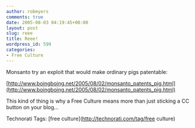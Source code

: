```yaml
---
author: robmyers
comments: true
date: 2005-08-03 04:19:45+00:00
layout: post
slug: reee
title: Reee!
wordpress_id: 599
categories:
- Free Culture
---
```


  
Monsanto try an exploit that would make ordinary pigs patentable:  


  
[http://www.boingboing.net/2005/08/02/monsanto_patents_pig.html](http://www.boingboing.net/2005/08/02/monsanto_patents_pig.html)  


  
This kind of thing is why a Free Culture means more than just sticking a CC button on your blog...  


  


Technorati Tags: [free culture](http://technorati.com/tag/free culture)

  


